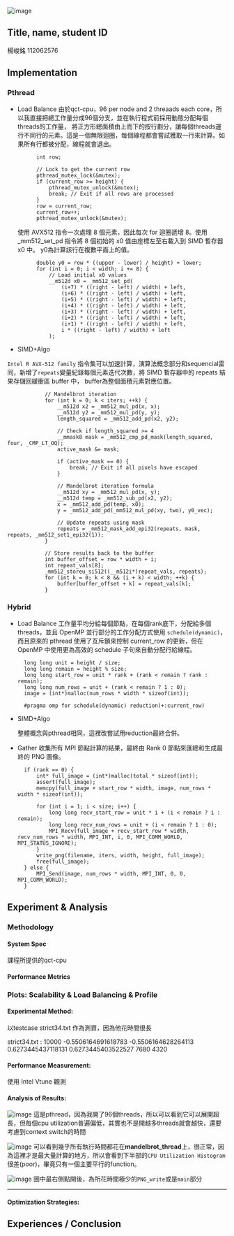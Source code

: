 ![image](https://github.com/user-attachments/assets/4a3c2222-65f3-4fb1-b5a9-e26ccdd2fddd)
## Title, name, student ID
楊峻銘 112062576


## Implementation
### Pthread
* Load Balance
  由於qct-cpu，96 per node and 2 threaads each core，所以我直接把總工作量分成96個分支，並在執行程式前採用動態分配每個threads的工作量，
  將正方形總面積由上而下的按行劃分，讓每個threads運行不同行的元素。這是一個無限迴圈，每個線程都會嘗試獲取一行來計算。如果所有行都被分配，線程就會退出。
  ```
        int row;

        // Lock to get the current row
        pthread_mutex_lock(&mutex);
        if (current_row >= height) {
            pthread_mutex_unlock(&mutex);
            break; // Exit if all rows are processed
        }
        row = current_row;
        current_row++;
        pthread_mutex_unlock(&mutex);
  ```

  使用 AVX512 指令一次處理 8 個元素，因此每次 for 迴圈遞增 8。使用 _mm512_set_pd 指令將 8 個初始的 x0 值由座標左至右載入到 SIMD 暫存器 x0 中。
  y0為計算該行在複數平面上的值。
  ```
        double y0 = row * ((upper - lower) / height) + lower;
        for (int i = 0; i < width; i += 8) {
            // Load initial x0 values
            __m512d x0 = _mm512_set_pd(
                (i+7) * ((right - left) / width) + left,
                (i+6) * ((right - left) / width) + left,
                (i+5) * ((right - left) / width) + left,
                (i+4) * ((right - left) / width) + left,
                (i+3) * ((right - left) / width) + left,
                (i+2) * ((right - left) / width) + left,
                (i+1) * ((right - left) / width) + left,
                i * ((right - left) / width) + left
            );
  ```

* SIMD+Algo
  
`Intel R AVX-512 family` 指令集可以加速計算，演算法概念部分和sequencial雷同，新增了`repeats`變量紀錄每個元素迭代次數，將 SIMD 暫存器中的 repeats 結果存儲回緩衝區 buffer 中， buffer為整個面積元素對應位置。
```
            // Mandelbrot iteration
            for (int k = 0; k < iters; ++k) {
                __m512d x2 = _mm512_mul_pd(x, x);
                __m512d y2 = _mm512_mul_pd(y, y);
                length_squared = _mm512_add_pd(x2, y2);

                // Check if length_squared >= 4
                __mmask8 mask = _mm512_cmp_pd_mask(length_squared, four, _CMP_LT_OQ);
                active_mask &= mask;

                if (active_mask == 0) {
                    break; // Exit if all pixels have escaped
                }

                // Mandelbrot iteration formula
                __m512d xy = _mm512_mul_pd(x, y);
                __m512d temp = _mm512_sub_pd(x2, y2);
                x = _mm512_add_pd(temp, x0);
                y = _mm512_add_pd(_mm512_mul_pd(xy, two), y0_vec);

                // Update repeats using mask
                repeats = _mm512_mask_add_epi32(repeats, mask, repeats, _mm512_set1_epi32(1));
            }

            // Store results back to the buffer
            int buffer_offset = row * width + i;
            int repeat_vals[8];
            _mm512_storeu_si512((__m512i*)repeat_vals, repeats);
            for (int k = 0; k < 8 && (i + k) < width; ++k) {
                buffer[buffer_offset + k] = repeat_vals[k];
            }
```

### Hybrid

* Load Balance
  工作量平均分給每個節點，在每個rank底下，分配給多個threads，並且 OpenMP 並行部分的工作分配方式使用 `schedule(dynamic)`，而且原來的 pthread 使用了互斥鎖來控制 current_row 的更新，但在 OpenMP 中使用更為高效的 schedule 子句來自動分配行給線程。
  
  ```
    long long unit = height / size;
    long long remain = height % size;
    long long start_row = unit * rank + (rank < remain ? rank : remain);
    long long num_rows = unit + (rank < remain ? 1 : 0);
    image = (int*)malloc(num_rows * width * sizeof(int));

  ```
  ```
    #pragma omp for schedule(dynamic) reduction(+:current_row)
  ```
  
* SIMD+Algo
  
  整體概念與pthread相同，這裡改嘗試用reduction最終合併。
  
* Gather
  收集所有 MPI 節點計算的結果，最終由 Rank 0 節點來匯總和生成最終的 PNG 圖像。
  ```
    if (rank == 0) {
        int* full_image = (int*)malloc(total * sizeof(int));
        assert(full_image);
        memcpy(full_image + start_row * width, image, num_rows * width * sizeof(int));

        for (int i = 1; i < size; i++) {
            long long recv_start_row = unit * i + (i < remain ? i : remain);
            long long recv_num_rows = unit + (i < remain ? 1 : 0);
            MPI_Recv(full_image + recv_start_row * width, recv_num_rows * width, MPI_INT, i, 0, MPI_COMM_WORLD, MPI_STATUS_IGNORE);
        }
        write_png(filename, iters, width, height, full_image);
        free(full_image);
    } else {
        MPI_Send(image, num_rows * width, MPI_INT, 0, 0, MPI_COMM_WORLD);
    }
  ```


## Experiment & Analysis
### Methodology

#### System Spec  

課程所提供的qct-cpu



#### Performance Metrics  



### Plots: Scalability & Load Balancing & Profile
#### Experimental Method:

以testcase strict34.txt 作為測資，因為他花時間很長  

strict34.txt : 10000 -0.5506164691618783 -0.5506164628264113 0.6273445437118131 0.6273445403522527 7680 4320

#### Performance Measurement:
使用 Intel Vtune 觀測

#### Analysis of Results:

![image](https://github.com/user-attachments/assets/4731db76-5c78-40b5-b4ba-226db0a5c515)
這是pthread，因為我開了96個threads，所以可以看到它可以展開超長，但每個cpu utilization普遍偏低，其實也不是開越多threads就會越快，還要考慮到context switch的時間

![image](https://github.com/user-attachments/assets/e31587d2-2db0-4b66-9cdc-fec6186bbce2)
可以看到幾乎所有執行時間都花在**mandelbrot_thread**上，很正常，因為這裡才是最大量計算的地方，所以會看到下半部的`CPU Utilization Histogram`很差(poor)，畢竟只有一個主要平行的function。

![image](https://github.com/user-attachments/assets/18496d62-4ff8-4c98-9218-455e25f7db6f)
圖中最右側點開後，為所花時間極少的`PNG_write`或是`main`部分

---------------------



#### Optimization Strategies:


## Experiences / Conclusion
